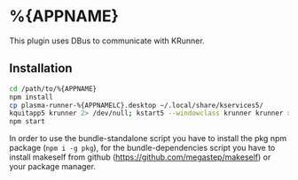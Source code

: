 # %{APPNAME} 

This plugin uses DBus to communicate with KRunner.


## Installation

```bash
cd /path/to/%{APPNAME}
npm install
cp plasma-runner-%{APPNAMELC}.desktop ~/.local/share/kservices5/
kquitapp5 krunner 2> /dev/null; kstart5 --windowclass krunner krunner > /dev/null 2>&1 &
npm start
```

In order to use the bundle-standalone script you have to install the pkg npm package (`npm i -g pkg`), for the bundle-dependencies 
script you have to install makeself from github (https://github.com/megastep/makeself) or your package manager.
